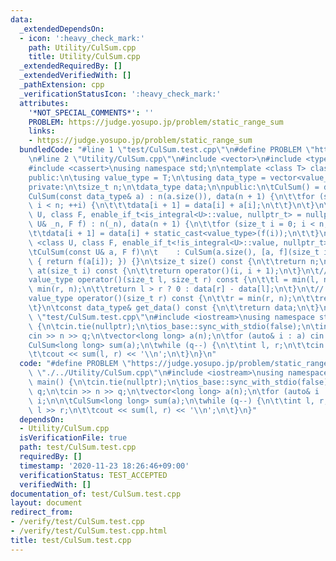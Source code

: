 ```yaml
---
data:
  _extendedDependsOn:
  - icon: ':heavy_check_mark:'
    path: Utility/CulSum.cpp
    title: Utility/CulSum.cpp
  _extendedRequiredBy: []
  _extendedVerifiedWith: []
  _pathExtension: cpp
  _verificationStatusIcon: ':heavy_check_mark:'
  attributes:
    '*NOT_SPECIAL_COMMENTS*': ''
    PROBLEM: https://judge.yosupo.jp/problem/static_range_sum
    links:
    - https://judge.yosupo.jp/problem/static_range_sum
  bundledCode: "#line 1 \"test/CulSum.test.cpp\"\n#define PROBLEM \"https://judge.yosupo.jp/problem/static_range_sum\"\
    \n#line 2 \"Utility/CulSum.cpp\"\n#include <vector>\n#include <type_traits>\n\
    #include <cassert>\nusing namespace std;\n\ntemplate <class T> class CulSum {\n\
    public:\n\tusing value_type = T;\n\tusing data_type = vector<value_type>;\n\n\
    private:\n\tsize_t n;\n\tdata_type data;\n\npublic:\n\tCulSum() = default;\n\t\
    CulSum(const data_type& a) : n(a.size()), data(n + 1) {\n\t\tfor (size_t i = 0;\
    \ i < n; ++i) {\n\t\t\tdata[i + 1] = data[i] + a[i];\n\t\t}\n\t}\n\ttemplate <class\
    \ U, class F, enable_if_t<is_integral<U>::value, nullptr_t> = nullptr>\n\tCulSum(const\
    \ U& _n, F f) : n(_n), data(n + 1) {\n\t\tfor (size_t i = 0; i < n; ++i) {\n\t\
    \t\tdata[i + 1] = data[i] + static_cast<value_type>(f(i));\n\t\t}\n\t}\n\ttemplate\
    \ <class U, class F, enable_if_t<!is_integral<U>::value, nullptr_t> = nullptr>\n\
    \tCulSum(const U& a, F f)\n\t    : CulSum(a.size(), [a, f](size_t i) -> value_type\
    \ { return f(a[i]); }) {}\n\tsize_t size() const {\n\t\treturn n;\n\t}\n\tvalue_type\
    \ at(size_t i) const {\n\t\treturn operator()(i, i + 1);\n\t}\n\t// [l, r)\n\t\
    value_type operator()(size_t l, size_t r) const {\n\t\tl = min(l, n);\n\t\tr =\
    \ min(r, n);\n\t\treturn l > r ? 0 : data[r] - data[l];\n\t}\n\t// [0, r)\n\t\
    value_type operator()(size_t r) const {\n\t\tr = min(r, n);\n\t\treturn data[r];\n\
    \t}\n\tconst data_type& get_data() const {\n\t\treturn data;\n\t}\n};\n#line 3\
    \ \"test/CulSum.test.cpp\"\n#include <iostream>\nusing namespace std;\n\nint main()\
    \ {\n\tcin.tie(nullptr);\n\tios_base::sync_with_stdio(false);\n\tint n, q;\n\t\
    cin >> n >> q;\n\tvector<long long> a(n);\n\tfor (auto& i : a) cin >> i;\n\n\t\
    CulSum<long long> sum(a);\n\twhile (q--) {\n\t\tint l, r;\n\t\tcin >> l >> r;\n\
    \t\tcout << sum(l, r) << '\\n';\n\t}\n}\n"
  code: "#define PROBLEM \"https://judge.yosupo.jp/problem/static_range_sum\"\n#include\
    \ \"./../Utility/CulSum.cpp\"\n#include <iostream>\nusing namespace std;\n\nint\
    \ main() {\n\tcin.tie(nullptr);\n\tios_base::sync_with_stdio(false);\n\tint n,\
    \ q;\n\tcin >> n >> q;\n\tvector<long long> a(n);\n\tfor (auto& i : a) cin >>\
    \ i;\n\n\tCulSum<long long> sum(a);\n\twhile (q--) {\n\t\tint l, r;\n\t\tcin >>\
    \ l >> r;\n\t\tcout << sum(l, r) << '\\n';\n\t}\n}"
  dependsOn:
  - Utility/CulSum.cpp
  isVerificationFile: true
  path: test/CulSum.test.cpp
  requiredBy: []
  timestamp: '2020-11-23 18:26:46+09:00'
  verificationStatus: TEST_ACCEPTED
  verifiedWith: []
documentation_of: test/CulSum.test.cpp
layout: document
redirect_from:
- /verify/test/CulSum.test.cpp
- /verify/test/CulSum.test.cpp.html
title: test/CulSum.test.cpp
---
```

